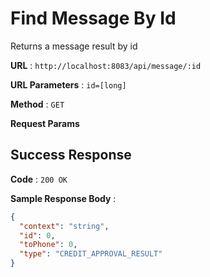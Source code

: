 # Find Message By Id

Returns a message result by id

**URL** : `http://localhost:8083/api/message/:id`

**URL Parameters** : `id=[long]`

**Method** : `GET`

**Request Params**

## Success Response

**Code** : `200 OK`

**Sample Response Body** :

```json
{
  "context": "string",
  "id": 0,
  "toPhone": 0,
  "type": "CREDIT_APPROVAL_RESULT"
}
```